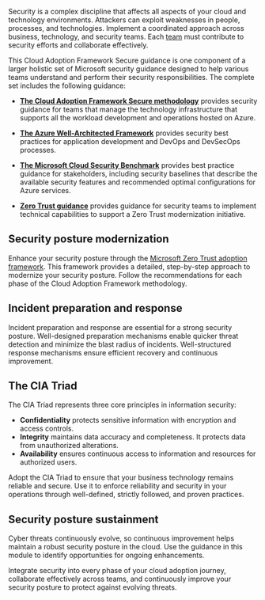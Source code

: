 Security is a complex discipline that affects all aspects of your cloud and technology environments. Attackers can exploit weaknesses in people, processes, and technologies. Implement a coordinated approach across business, technology, and security teams. Each [team](/azure/cloud-adoption-framework/secure/teams-roles) must contribute to security efforts and collaborate effectively.

This Cloud Adoption Framework Secure guidance is one component of a larger holistic set of Microsoft security guidance designed to help various teams understand and perform their security responsibilities. The complete set includes the following guidance:

- **[The Cloud Adoption Framework Secure methodology](/azure/cloud-adoption-framework/secure/overview)** provides security guidance for teams that manage the technology infrastructure that supports all the workload development and operations hosted on Azure.

- **[The Azure Well-Architected Framework](/azure/well-architected/security/)** provides security best practices for application development and DevOps and DevSecOps processes.

- **[The Microsoft Cloud Security Benchmark](/security/benchmark/azure/)** provides best practice guidance for stakeholders, including security baselines that describe the available security features and recommended optimal configurations for Azure services.
- **[Zero Trust guidance](/security/zero-trust/)** provides guidance for security teams to implement technical capabilities to support a Zero Trust modernization initiative.

## Security posture modernization

Enhance your security posture through the [Microsoft Zero Trust adoption framework](/security/zero-trust/adopt/zero-trust-adoption-overview). This framework provides a detailed, step-by-step approach to modernize your security posture. Follow the recommendations for each phase of the Cloud Adoption Framework methodology.

## Incident preparation and response

Incident preparation and response are essential for a strong security posture. Well-designed preparation mechanisms enable quicker threat detection and minimize the blast radius of incidents. Well-structured response mechanisms ensure efficient recovery and continuous improvement.

## The CIA Triad

The CIA Triad represents three core principles in information security:

- **Confidentiality** protects sensitive information with encryption and access controls.
- **Integrity** maintains data accuracy and completeness. It protects data from unauthorized alterations.
- **Availability** ensures continuous access to information and resources for authorized users.

Adopt the CIA Triad to ensure that your business technology remains reliable and secure. Use it to enforce reliability and security in your operations through well-defined, strictly followed, and proven practices.

## Security posture sustainment

Cyber threats continuously evolve, so continuous improvement helps maintain a robust security posture in the cloud. Use the guidance in this module to identify opportunities for ongoing enhancements.

Integrate security into every phase of your cloud adoption journey, collaborate effectively across teams, and continuously improve your security posture to protect against evolving threats.